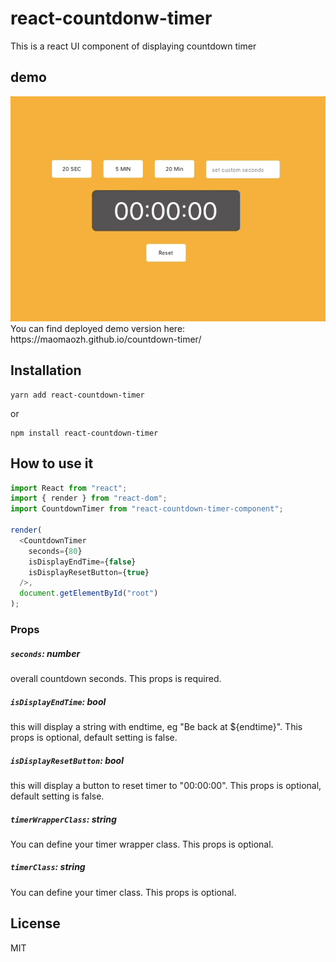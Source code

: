 # react-countdonw-timer

This is a react UI component of displaying countdown timer

## demo

<img src="https://github.com/maomaoZH/countdown-timer/blob/master/demo.gif" alt="demo" />
You can find deployed demo version here: https://maomaozh.github.io/countdown-timer/

## Installation

```
yarn add react-countdown-timer
```

or

```
npm install react-countdown-timer
```

## How to use it

```js
import React from "react";
import { render } from "react-dom";
import CountdownTimer from "react-countdown-timer-component";

render(
  <CountdownTimer
    seconds={80}
    isDisplayEndTime={false}
    isDisplayResetButton={true}
  />,
  document.getElementById("root")
);
```

### Props

##### `seconds`: number

overall countdown seconds. This props is required.

##### `isDisplayEndTime`: bool

this will display a string with endtime, eg "Be back at ${endtime}". This props is optional, default setting is false.

##### `isDisplayResetButton`: bool

this will display a button to reset timer to "00:00:00". This props is optional, default setting is false.

##### `timerWrapperClass`: string

You can define your timer wrapper class. This props is optional.

##### `timerClass`: string

You can define your timer class. This props is optional.

## License

MIT
